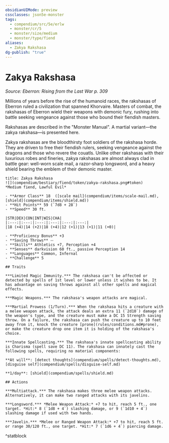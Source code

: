 ```yaml
---
obsidianUIMode: preview
cssclasses: json5e-monster
tags:
  - compendium/src/5e/erlw
  - monster/cr/5
  - monster/size/medium
  - monster/type/fiend
aliases:
  - Zakya Rakshasa
dg-publish: "true"
---
```

# Zakya Rakshasa
*Source: Eberron: Rising from the Last War p. 309*  

Millions of years before the rise of the humanoid races, the rakshasas of Eberron ruled a civilization that spanned Khorvaire. Masters of combat, the rakshasas of Eberron wield their weapons with demonic fury, rushing into battle seeking vengeance against those who bound their fiendish masters.

Rakshasas are described in the "Monster Manual". A martial variant—the zakya rakshasa—is presented here.

Zakya rakshasas are the bloodthirsty foot soldiers of the rakshasa horde. They are driven to free their fiendish rulers, seeking vengeance against the dragons and those who revere the couatls. Unlike other rakshasas with their luxurious robes and fineries, zakya rakshasas are almost always clad in battle gear: well-worn scale mail, a razor-sharp longsword, and a heavy shield bearing the emblem of their demonic master.

```ad-statblock
title: Zakya Rakshasa
![](compendium/bestiary/fiend/token/zakya-rakshasa.png#token)
*Medium fiend, Lawful Evil*

- **Armor Class** 18  ([scale mail](compendium/items/scale-mail.md), [shield](compendium/items/shield.md))
- **Hit Points** 59 (`7d8 + 28`)
- **Speed** 30 ft.

|STR|DEX|CON|INT|WIS|CHA|
|:---:|:---:|:---:|:---:|:---:|:---:|
|18 (+4)|14 (+2)|18 (+4)|12 (+1)|13 (+1)|11 (+0)|

- **Proficiency Bonus** +3
- **Saving Throws** ⏤
- **Skills** Athletics +7, Perception +4
- **Senses** darkvision 60 ft., passive Perception 14
- **Languages** Common, Infernal
- **Challenge** 5

## Traits

***Limited Magic Immunity.*** The rakshasa can't be affected or detected by spells of 1st level or lower unless it wishes to be. It has advantage on saving throws against all other spells and magical effects.

***Magic Weapons.*** The rakshasa's weapon attacks are magical.

***Martial Prowess (1/Turn).*** When the rakshasa hits a creature with a melee weapon attack, the attack deals an extra 11 (`2d10`) damage of the weapon's type, and the creature must make a DC 15 Strength saving throw. On a failure, the rakshasa can push the creature up to 10 feet away from it, knock the creature [prone](rules/conditions.md#prone), or make the creature drop one item it is holding of the rakshasa's choice.

***Innate Spellcasting.*** The rakshasa's innate spellcasting ability is Charisma (spell save DC 11). The rakshasa can innately cast the following spells, requiring no material components:

**At will**: [detect thoughts](compendium/spells/detect-thoughts.md), [disguise self](compendium/spells/disguise-self.md)

**1/day**: [shield](compendium/spells/shield.md)

## Actions

***Multiattack.*** The rakshasa makes three melee weapon attacks. Alternatively, it can make two ranged attacks with its javelins.

***Longsword.*** *Melee Weapon Attack:* +7 to hit, reach 5 ft., one target. *Hit:* 8 (`1d8 + 4`) slashing damage, or 9 (`1d10 + 4`) slashing damage if used with two hands.

***Javelin.*** *Melee or Ranged Weapon Attack:* +7 to hit, reach 5 ft. or range 30/120 ft., one target. *Hit:* 7 (`1d6 + 4`) piercing damage.
```
^statblock
